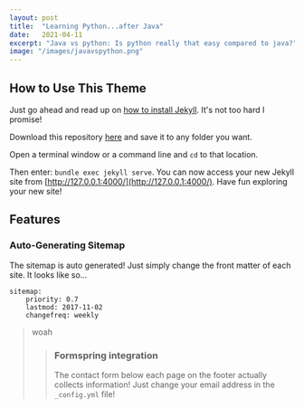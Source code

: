 ```yaml
---
layout: post
title:  "Learning Python...after Java"
date:   2021-04-11
excerpt: "Java vs python: Is python really that easy compared to java?"
image: "/images/javavspython.png"
---
```


## How to Use This Theme
Just go ahead and read up on [how to install Jekyll](https://jekyllrb.com/). It's not too hard I promise!

Download this repository [here](https://github.com/iwiedenm/jekyll-theme-massively) and save it to any folder you want.

Open a terminal window or a command line and ```cd``` to that location.

Then enter: ```bundle exec jekyll serve```. You can now access your new Jekyll site from [http://127.0.0.1:4000/](http://127.0.0.1:4000/). Have fun exploring your new site!

## Features
### Auto-Generating Sitemap
The sitemap is auto generated! Just simply change the front matter of each site. It looks like so...
```
sitemap:
    priority: 0.7
    lastmod: 2017-11-02
    changefreq: weekly
```
<blockquote> woah <blockquote/>


### Formspring integration
The contact form below each page on the footer actually collects information! Just change your email address in the ```_config.yml``` file!
